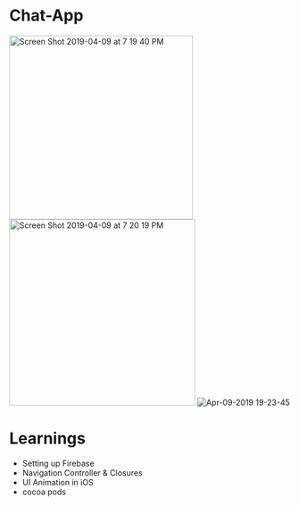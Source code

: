# Chat-App

<img width="329" alt="Screen Shot 2019-04-09 at 7 19 40 PM" src="https://user-images.githubusercontent.com/38298589/55841433-19590180-5afd-11e9-979f-523d8fbc9dd6.png"> <img width="333" alt="Screen Shot 2019-04-09 at 7 20 19 PM" src="https://user-images.githubusercontent.com/38298589/55841438-20800f80-5afd-11e9-8b42-711fdff61cc0.png">
![Apr-09-2019 19-23-45](https://user-images.githubusercontent.com/38298589/55841483-558c6200-5afd-11e9-8e91-15b3a139ccf8.gif)

# Learnings
* Setting up Firebase
* Navigation Controller & Closures
* UI Animation in iOS
* cocoa pods

